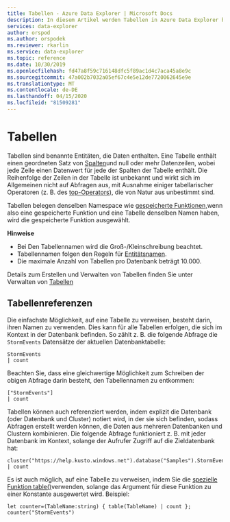 ```yaml
---
title: Tabellen - Azure Data Explorer | Microsoft Docs
description: In diesem Artikel werden Tabellen in Azure Data Explorer beschrieben.
services: data-explorer
author: orspod
ms.author: orspodek
ms.reviewer: rkarlin
ms.service: data-explorer
ms.topic: reference
ms.date: 10/30/2019
ms.openlocfilehash: fd47a8f59c716148dfc5f89ac1d4c7aca45a8e9c
ms.sourcegitcommit: 47a002b7032a05ef67c4e5e12de7720062645e9e
ms.translationtype: MT
ms.contentlocale: de-DE
ms.lasthandoff: 04/15/2020
ms.locfileid: "81509281"
---
```

# <a name="tables"></a>Tabellen

Tabellen sind benannte Entitäten, die Daten enthalten. Eine Tabelle enthält einen geordneten Satz von [Spalten](./columns.md)und null oder mehr Datenzeilen, wobei jede Zeile einen Datenwert für jede der Spalten der Tabelle enthält. Die Reihenfolge der Zeilen in der Tabelle ist unbekannt und wirkt sich im Allgemeinen nicht auf Abfragen aus, mit Ausnahme einiger tabellarischer Operatoren (z. B. des [top-Operators](../topoperator.md)), die von Natur aus unbestimmt sind.

Tabellen belegen denselben Namespace wie [gespeicherte Funktionen,](./stored-functions.md)wenn also eine gespeicherte Funktion und eine Tabelle denselben Namen haben, wird die gespeicherte Funktion ausgewählt.

**Hinweise**  

* Bei Den Tabellennamen wird die Groß-/Kleinschreibung beachtet.
* Tabellennamen folgen den Regeln für [Entitätsnamen](./entity-names.md).
* Die maximale Anzahl von Tabellen pro Datenbank beträgt 10.000.


Details zum Erstellen und Verwalten von Tabellen finden Sie unter Verwalten von [Tabellen](../../management/tables.md)

## <a name="table-references"></a>Tabellenreferenzen

Die einfachste Möglichkeit, auf eine Tabelle zu verweisen, besteht darin, ihren Namen zu verwenden. Dies kann für alle Tabellen erfolgen, die sich im Kontext in der Datenbank befinden. So zählt z. B. die folgende Abfrage die `StormEvents` Datensätze der aktuellen Datenbanktabelle:

```kusto
StormEvents
| count
```

Beachten Sie, dass eine gleichwertige Möglichkeit zum Schreiben der obigen Abfrage darin besteht, den Tabellennamen zu entkommen:

```kusto
["StormEvents"]
| count
```

Tabellen können auch referenziert werden, indem explizit die Datenbank (oder Datenbank und Cluster) notiert wird, in der sie sich befinden, sodass Abfragen erstellt werden können, die Daten aus mehreren Datenbanken und Clustern kombinieren. Die folgende Abfrage funktioniert z. B. mit jeder Datenbank im Kontext, solange der Aufrufer Zugriff auf die Zieldatenbank hat:

```kusto
cluster("https://help.kusto.windows.net").database("Samples").StormEvents
| count
```

Es ist auch möglich, auf eine Tabelle zu verweisen, indem Sie die [spezielle Funktion table()](../tablefunction.md)verwenden, solange das Argument für diese Funktion zu einer Konstante ausgewertet wird. Beispiel:

```kusto
let counter=(TableName:string) { table(TableName) | count };
counter("StormEvents")
```
